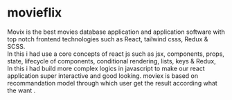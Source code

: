 # movieflix

Movix is the best movies database application and application software  with top notch frontend technologies such as React, tailwind csss, Redux & SCSS. <br> In this i had use a  core concepts of react js such as jsx, components, props, state,  lifecycle of components, conditional rendering, lists, keys & Redux,<br>  In  this i had build more complex logics in javascript to make our react application super interactive and good looking. moviex is based on recommandation model through which user get the result according what the want .

